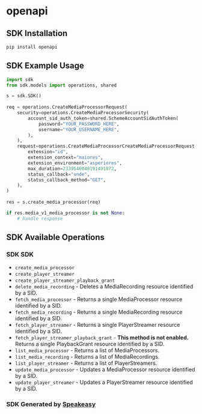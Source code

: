 # openapi

<!-- Start SDK Installation -->
## SDK Installation

```bash
pip install openapi
```
<!-- End SDK Installation -->

## SDK Example Usage
<!-- Start SDK Example Usage -->
```python
import sdk
from sdk.models import operations, shared

s = sdk.SDK()
    
req = operations.CreateMediaProcessorRequest(
    security=operations.CreateMediaProcessorSecurity(
        account_sid_auth_token=shared.SchemeAccountSidAuthToken(
            password="YOUR_PASSWORD_HERE",
            username="YOUR_USERNAME_HERE",
        ),
    ),
    request=operations.CreateMediaProcessorCreateMediaProcessorRequest(
        extension="id",
        extension_context="maiores",
        extension_environment="asperiores",
        max_duration=2339540048191491872,
        status_callback="unde",
        status_callback_method="GET",
    ),
)
    
res = s.create_media_processor(req)

if res.media_v1_media_processor is not None:
    # handle response
```
<!-- End SDK Example Usage -->

<!-- Start SDK Available Operations -->
## SDK Available Operations

### SDK SDK

* `create_media_processor`
* `create_player_streamer`
* `create_player_streamer_playback_grant`
* `delete_media_recording` - Deletes a MediaRecording resource identified by a SID.
* `fetch_media_processor` - Returns a single MediaProcessor resource identified by a SID.
* `fetch_media_recording` - Returns a single MediaRecording resource identified by a SID.
* `fetch_player_streamer` - Returns a single PlayerStreamer resource identified by a SID.
* `fetch_player_streamer_playback_grant` - **This method is not enabled.** Returns a single PlaybackGrant resource identified by a SID.
* `list_media_processor` - Returns a list of MediaProcessors.
* `list_media_recording` - Returns a list of MediaRecordings.
* `list_player_streamer` - Returns a list of PlayerStreamers.
* `update_media_processor` - Updates a MediaProcessor resource identified by a SID.
* `update_player_streamer` - Updates a PlayerStreamer resource identified by a SID.

<!-- End SDK Available Operations -->

### SDK Generated by [Speakeasy](https://docs.speakeasyapi.dev/docs/using-speakeasy/client-sdks)
